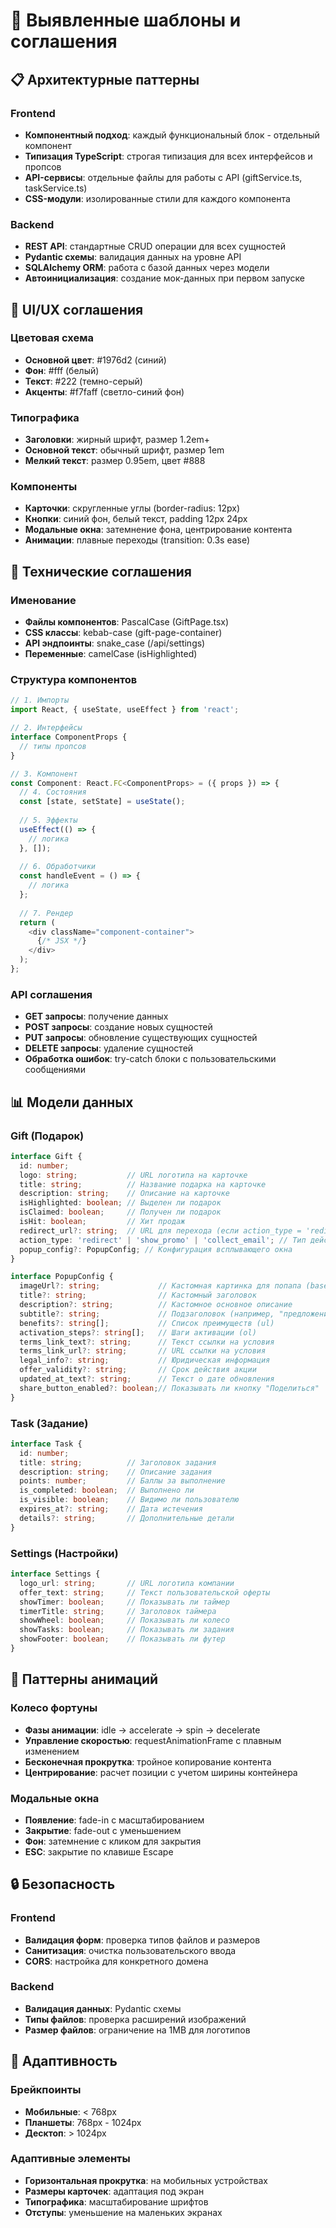 # 🧠 Выявленные шаблоны и соглашения

## 📋 Архитектурные паттерны

### Frontend
- **Компонентный подход**: каждый функциональный блок - отдельный компонент
- **Типизация TypeScript**: строгая типизация для всех интерфейсов и пропсов
- **API-сервисы**: отдельные файлы для работы с API (giftService.ts, taskService.ts)
- **CSS-модули**: изолированные стили для каждого компонента

### Backend
- **REST API**: стандартные CRUD операции для всех сущностей
- **Pydantic схемы**: валидация данных на уровне API
- **SQLAlchemy ORM**: работа с базой данных через модели
- **Автоинициализация**: создание мок-данных при первом запуске

## 🎨 UI/UX соглашения

### Цветовая схема
- **Основной цвет**: #1976d2 (синий)
- **Фон**: #fff (белый)
- **Текст**: #222 (темно-серый)
- **Акценты**: #f7faff (светло-синий фон)

### Типографика
- **Заголовки**: жирный шрифт, размер 1.2em+
- **Основной текст**: обычный шрифт, размер 1em
- **Мелкий текст**: размер 0.95em, цвет #888

### Компоненты
- **Карточки**: скругленные углы (border-radius: 12px)
- **Кнопки**: синий фон, белый текст, padding 12px 24px
- **Модальные окна**: затемнение фона, центрирование контента
- **Анимации**: плавные переходы (transition: 0.3s ease)

## 🔧 Технические соглашения

### Именование
- **Файлы компонентов**: PascalCase (GiftPage.tsx)
- **CSS классы**: kebab-case (gift-page-container)
- **API эндпоинты**: snake_case (/api/settings)
- **Переменные**: camelCase (isHighlighted)

### Структура компонентов
```typescript
// 1. Импорты
import React, { useState, useEffect } from 'react';

// 2. Интерфейсы
interface ComponentProps {
  // типы пропсов
}

// 3. Компонент
const Component: React.FC<ComponentProps> = ({ props }) => {
  // 4. Состояния
  const [state, setState] = useState();
  
  // 5. Эффекты
  useEffect(() => {
    // логика
  }, []);
  
  // 6. Обработчики
  const handleEvent = () => {
    // логика
  };
  
  // 7. Рендер
  return (
    <div className="component-container">
      {/* JSX */}
    </div>
  );
};
```

### API соглашения
- **GET запросы**: получение данных
- **POST запросы**: создание новых сущностей
- **PUT запросы**: обновление существующих сущностей
- **DELETE запросы**: удаление сущностей
- **Обработка ошибок**: try-catch блоки с пользовательскими сообщениями

## 📊 Модели данных

### Gift (Подарок)
```typescript
interface Gift {
  id: number;
  logo: string;           // URL логотипа на карточке
  title: string;          // Название подарка на карточке
  description: string;    // Описание на карточке
  isHighlighted: boolean; // Выделен ли подарок
  isClaimed: boolean;     // Получен ли подарок
  isHit: boolean;         // Хит продаж
  redirect_url?: string;  // URL для перехода (если action_type = 'redirect')
  action_type: 'redirect' | 'show_promo' | 'collect_email'; // Тип действия при открытии
  popup_config?: PopupConfig; // Конфигурация всплывающего окна
}

interface PopupConfig {
  imageUrl?: string;             // Кастомная картинка для попапа (base64)
  title?: string;                // Кастомный заголовок
  description?: string;          // Кастомное основное описание
  subtitle?: string;             // Подзаголовок (например, "предложение забрали N человек")
  benefits?: string[];           // Список преимуществ (ul)
  activation_steps?: string[];   // Шаги активации (ol)
  terms_link_text?: string;      // Текст ссылки на условия
  terms_link_url?: string;       // URL ссылки на условия
  legal_info?: string;           // Юридическая информация
  offer_validity?: string;       // Срок действия акции
  updated_at_text?: string;      // Текст о дате обновления
  share_button_enabled?: boolean;// Показывать ли кнопку "Поделиться"
}
```

### Task (Задание)
```typescript
interface Task {
  id: number;
  title: string;          // Заголовок задания
  description: string;    // Описание задания
  points: number;         // Баллы за выполнение
  is_completed: boolean;  // Выполнено ли
  is_visible: boolean;    // Видимо ли пользователю
  expires_at?: string;    // Дата истечения
  details?: string;       // Дополнительные детали
}
```

### Settings (Настройки)
```typescript
interface Settings {
  logo_url: string;       // URL логотипа компании
  offer_text: string;     // Текст пользовательской оферты
  showTimer: boolean;     // Показывать ли таймер
  timerTitle: string;     // Заголовок таймера
  showWheel: boolean;     // Показывать ли колесо
  showTasks: boolean;     // Показывать ли задания
  showFooter: boolean;    // Показывать ли футер
}
```

## 🚀 Паттерны анимаций

### Колесо фортуны
- **Фазы анимации**: idle → accelerate → spin → decelerate
- **Управление скоростью**: requestAnimationFrame с плавным изменением
- **Бесконечная прокрутка**: тройное копирование контента
- **Центрирование**: расчет позиции с учетом ширины контейнера

### Модальные окна
- **Появление**: fade-in с масштабированием
- **Закрытие**: fade-out с уменьшением
- **Фон**: затемнение с кликом для закрытия
- **ESC**: закрытие по клавише Escape

## 🔒 Безопасность

### Frontend
- **Валидация форм**: проверка типов файлов и размеров
- **Санитизация**: очистка пользовательского ввода
- **CORS**: настройка для конкретного домена

### Backend
- **Валидация данных**: Pydantic схемы
- **Типы файлов**: проверка расширений изображений
- **Размер файлов**: ограничение на 1MB для логотипов

## 📱 Адаптивность

### Брейкпоинты
- **Мобильные**: < 768px
- **Планшеты**: 768px - 1024px
- **Десктоп**: > 1024px

### Адаптивные элементы
- **Горизонтальная прокрутка**: на мобильных устройствах
- **Размеры карточек**: адаптация под экран
- **Типографика**: масштабирование шрифтов
- **Отступы**: уменьшение на маленьких экранах 